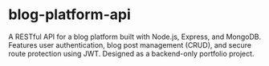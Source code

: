 # blog-platform-api
A RESTful API for a blog platform built with Node.js, Express, and MongoDB. Features user authentication, blog post management (CRUD), and secure route protection using JWT. Designed as a backend-only portfolio project.
